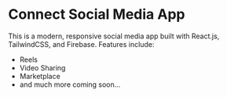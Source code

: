 # Connect Social Media App

This is a modern, responsive social media app built with React.js, TailwindCSS, and Firebase. Features include:
- Reels
- Video Sharing
- Marketplace
- and much more coming soon...
